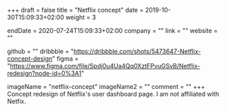 +++
draft = false
title = "Netflix concept"
date = 2019-10-30T15:09:33+02:00
weight = 3

endDate = 2020-07-24T15:09:33+02:00
company = ""
link = ""
website = ""

github = ""
dribbble = "https://dribbble.com/shots/5473647-Netflix-concept-design"
figma = "https://www.figma.com/file/Spdj0u4Ua4Qq0XztFPvuGSvB/Netflix-redesign?node-id=0%3A1"

imageName = "netflix-concept"
imageName2 = ""
comment = ""
+++
Concept redesign of Netflix's user dashboard page. I am not affiliated with Netfix.
